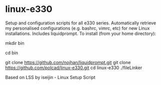 # linux-e330
Setup and configuration scripts for all e330 series.
Automatically retrieve my personalised configurations (e.g. bashrc, vimrc, etc) for new Linux installations.
Includes liquidprompt.
To install (from your home directory):

mkdir bin

cd bin

git clone https://github.com/nojhan/liquidprompt.git
git clone https://github.com/polcad/linux-e330.git
cd linux-e330
./fileLinker

Based on LSS by iseijin - Linux Setup Script

